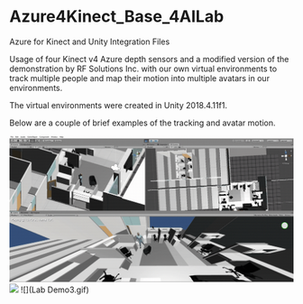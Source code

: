 # Azure4Kinect_Base_4AILab
 Azure for Kinect and Unity Integration Files
 
Usage of four Kinect v4 Azure depth sensors and a modified version of the demonstration
by RF Solutions Inc. with our own virtual environments to track multiple people and
map their motion into multiple avatars in our environments.

The virtual environments were created in Unity 2018.4.11f1.

Below are a couple of brief examples of the tracking and avatar motion.

![](walking_in_AI_lab.gif)
![](Lab_Demo2.gif)
![](Lab Demo3.gif)
